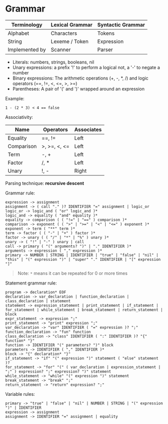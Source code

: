 # Grammar

| Terminology | Lexical Grammar | Syntactic Grammar |
| --- | --- | --- |
| Alphabet | Characters | Tokens |
| String | Lexeme / Token | Expression |
| Implemented by | Scanner | Parser |

- Literals: numbers, strings, booleans, nil
- Unary expressions: a prefix '!' to perform a logical not, a '-' to negate a number
- Binary expressions: The arithmetic operations (+, -, *, /) and logic operators (==, !=, <, <=, >, >=)
- Parentheses: A pair of '(' and ')' wrapped around an expression

Example:
```
1 - (2 * 3) < 4 == false
```

Associativity:

| Name | Operators | Associates|
| --- | --- | --- |
|Equality | ==, != | Left |
| Comparison | >, >=, <, <= | Left |
| Term | -, + | Left |
| Factor | /, * | Left |
| Unary | !, - | Right |

Parsing technique: **recursive descent**

Grammar rule:
```
expression -> assignment
assignment -> ( call "." )? IDENTIFIER "=" assignment | logic_or
logic_or -> logic_and ( "or" logic_and )*
logic_and -> equality ( "and" equality )*
equality -> comparison ( ( "!=" | "==" ) comparison )*
comparison -> exponent ( ( ">" | ">=" | "<" | "<=" ) exponent )*
exponent -> term ( "**" term )*
term -> factor ( ( "-" | "+" ) factor )*
factor -> unary ( ( "/" | "*" | "%" ) unary )*
unary -> ( "!" | "-" ) unary | call
call -> primary ( "(" arguments? ")" | "." IDENTIFIER )*
arguments -> expression ( "," expression )*
primary -> NUMBER | STRING | IDENTIFIER | "true" | "false" | "nil" | "this" | "(" expression ")" | "super" "." IDENTIFIER | "[" expression "]"
```

> Note: `*` means it can be repeated for 0 or more times

Statement grammar rule:
```
program -> declaration* EOF
declaration -> var_declaration | function_declaration | class_declaration | statement
statement -> expression_statement | print_statement | if_statement | for_statement | while_statement | break_statement | return_statement | block
expr_statement -> expression ";"
print_statement -> "print" expression ";"
var_declaration -> "var" IDENTIFIER ( "=" expression )? ";"
function_declaration -> "fun" function
class_declaration -> "class" IDENTIFIER ( ":" IDENTIFIER )? "{" function* "}"
function -> IDENTIFIER "(" parameters? ")" block
parameters -> IDENTIFIER ( "," IDENTIFIER )*
block -> "{" declaration* "}"
if_statement -> "if" "(" expression ")" statement ( "else" statement )?
for_statement -> "for" "(" ( var_declaration | expression_statement | ";" ) expression? ";" expression? ")" statement
while_statement -> "while" "(" expression ")" statement
break_statement -> "break" ";"
return_statement -> "return" expression? ";"
```

Variable rules:
```
primary -> "true" | "false" | "nil" | NUMBER | STRING | "(" expression ")" | IDENTIFIER 
expression -> assignment
assignment -> IDENTIFIER "=" assignment | equality
```
